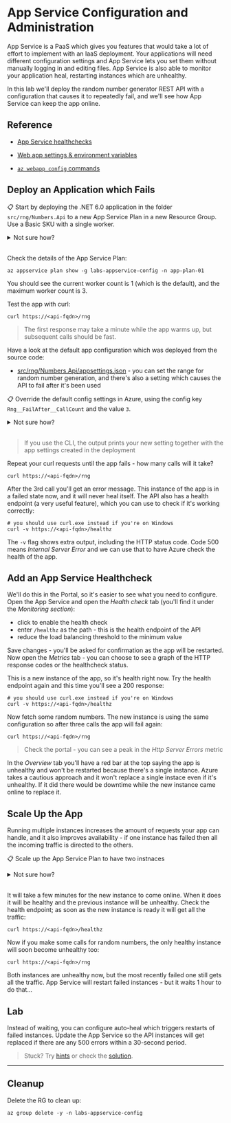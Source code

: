 # App Service Configuration and Administration

App Service is a PaaS which gives you features that would take a lot of effort to implement with an IaaS deployment. Your applications will need different configuration settings and App Service lets you set them without manually logging in and editing files. App Service is also able to monitor your application heal, restarting instances which are unhealthy.

In this lab we'll deploy the random number generator REST API with a configuration that causes it to repeatedly fail, and we'll see how App Service can keep the app online.

## Reference

- [App Service healthchecks](https://docs.microsoft.com/en-us/azure/app-service/monitor-instances-health-check?tabs=dotnet)

- [Web app settings & environment variables](https://docs.microsoft.com/en-us/azure/app-service/reference-app-settings?tabs=kudu%2Cdotnet)

- [`az webapp config` commands](https://learn.microsoft.com/en-us/cli/azure/webapp/config?view=azure-cli-latest)

## Deploy an Application which Fails

📋 Start by deploying the .NET 6.0 application in the folder `src/rng/Numbers.Api` to a new App Service Plan in a new Resource Group. Use a Basic SKU with a single worker.

<details>
  <summary>Not sure how?</summary>

Nothing new in the RG:

```
az group create -n labs-appservice-config --tags courselabs=azure
```

The `webapp up` shortcut command will create the App Service Plan, you can specify the SKU -but not the number of workers:

```
az webapp up --help
```

You need to run the command from the source code folder:

```
cd src/rng/Numbers.Api

az webapp up -g labs-appservice-config --plan app-plan-01 --os-type Linux --sku B1 --runtime dotnetcore:6.0 -n <api-dns-name>
```

</details><br/>

Check the details of the App Service Plan:

```
az appservice plan show -g labs-appservice-config -n app-plan-01
```

You should see the current worker count is 1 (which is the default), and the maximum worker count is 3.


Test the app with curl:

```
curl https://<api-fqdn>/rng
```

> The first response may take a minute while the app warms up, but subsequent calls should be fast.

Have a look at the default app configuration which was deployed from the source code:

- [src/rng/Numbers.Api/appsettings.json](/src/rng/Numbers.Api/appsettings.json) - you can set the range for random number generation, and there's also a setting which causes the API to fail after it's been used

📋 Override the default config settings in Azure, using the config key `Rng__FailAfter__CallCount` and the value `3`.

<details>
  <summary>Not sure how?</summary>

You can do this in the Portal with the _Configuration_ page for the App Service.

Or use the CLI:

```
az webapp config appsettings set --settings Rng__FailAfter__CallCount='3' -g labs-appservice-config -n <api-dns-name>
```

</details><br/>

> If you use the CLI, the output prints your new setting together with the app settings created in the deployment

Repeat your curl requests until the app fails - how many calls will it take?

```
curl https://<api-fqdn>/rng
```

After the 3rd call you'll get an error message. This instance of the app is in a failed state now, and it will never heal itself. The API also has a health endpoint (a very useful feature), which you can use to check if it's working correctly:

```
# you should use curl.exe instead if you're on Windows
curl -v https://<api-fqdn>/healthz
```

The `-v` flag shows extra output, including the HTTP status code. Code 500 means _Internal Server Error_ and we can use that to have Azure check the health of the app.

## Add an App Service Healthcheck

We'll do this in the Portal, so it's easier to see what you need to configure. Open the App Service and open the _Health check_ tab (you'll find it under the _Monitoring section_):

- click to enable the health check
- enter `/healthz` as the path - this is the health endpoint of the API
- reduce the load balancing threshold to the minimum value

Save changes - you'll be asked for confirmation as the app will be restarted. Now open the _Metrics_ tab - you can choose to see a graph of the HTTP response codes or the healthcheck status.

This is a new instance of the app, so it's health right now. Try the health endpoint again and this time you'll see a 200 response:

```
# you should use curl.exe instead if you're on Windows
curl -v https://<api-fqdn>/healthz
```

Now fetch some random numbers. The new instance is using the same configuration so after three calls the app will fail again:

```
curl https://<api-fqdn>/rng
```

> Check the portal - you can see a peak in the _Http Server Errors_ metric

In the _Overview_ tab you'll have a red bar at the top saying the app is unhealthy and won't be restarted because there's a single instance. Azure takes a cautious approach and it won't replace a single instace even if it's unhealthy. If it did there would be downtime while the new instance came online to replace it.

## Scale Up the App

Running multiple instances increases the amount of requests your app can handle, and it also improves availability - if one instance has failed then all the incoming traffic is directed to the others.

📋 Scale up the App Service Plan to have two instnaces

<details>
  <summary>Not sure how?</summary>

You can do this in the Portal under the _Scale out_ tab of the App Service Plan, or with the CLI:

```
az appservice plan update -g labs-appservice-config -n app-plan-01 --sku B1 --number-of-workers 2
```

</details><br/>

It will take a few minutes for the new instance to come online. When it does it will be healthy and the previous instance will be unhealthy. Check the health endpoint; as soon as the new instance is ready it will get all the traffic:

```
curl https://<api-fqdn>/healthz
```

Now if you make some calls for random numbers, the only healthy instance will soon become unhealthy too:

```
curl https://<api-fqdn>/rng
```

Both instances are unhealthy now, but the most recently failed one still gets all the traffic. App Service will restart failed instances - but it waits 1 hour to do that...

## Lab

Instead of waiting, you can configure auto-heal which triggers restarts of failed instances. Update the App Service so the API instances will get replaced if there are any 500 errors within a 30-second period.

> Stuck? Try [hints](hints.md) or check the [solution](solution.md).

___

## Cleanup

Delete the RG to clean up:

```
az group delete -y -n labs-appservice-config
```